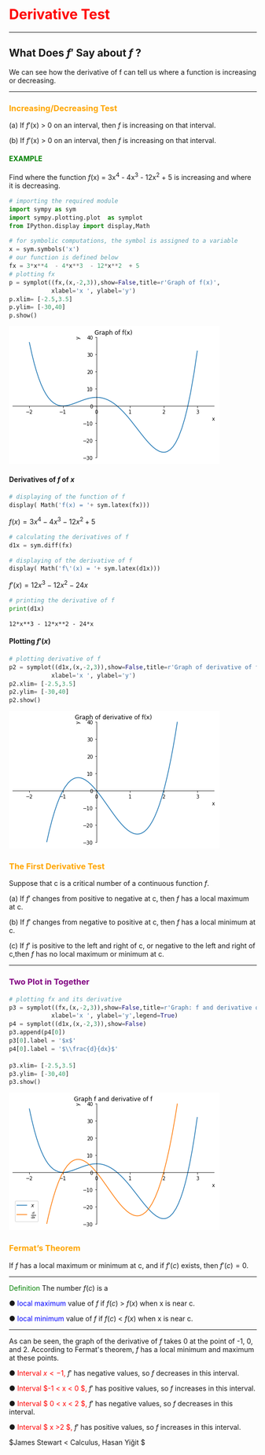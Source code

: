 # <span style='color:red'> Derivative Test </span> 


***

## What Does $f'$ Say about $f$ ?

We can see how the derivative of f can tell us where a function is increasing or decreasing.

***


### <span style='color:orange'> Increasing/Decreasing Test </span>

(a) If $f'$(x) > 0 on an interval, then $f$ is increasing on that interval.

(b) If $f'$(x) > 0 on an interval, then $f$ is increasing on that interval.

####  <span style='color:green'> EXAMPLE</span>

 Find where the function $f$(x) = 3x$^4$ - 4x$^3$ - 12x$^2$ + 5 is increasing 
and where it is decreasing.


```python
# importing the required module
import sympy as sym
import sympy.plotting.plot  as symplot
from IPython.display import display,Math
```


```python
# for symbolic computations, the symbol is assigned to a variable
x = sym.symbols('x')
# our function is defined below
fx = 3*x**4  - 4*x**3  - 12*x**2  + 5
# plotting fx
p = symplot((fx,(x,-2,3)),show=False,title=r'Graph of f(x)',
            xlabel='x ', ylabel='y')
p.xlim= [-2.5,3.5]
p.ylim= [-30,40]
p.show()


```


    
![png](output_10_0.png)
    


#### Derivatives of $f$ of $x$



```python
# displaying of the function of f
display( Math('f(x) = '+ sym.latex(fx)))
```


$\displaystyle f(x) = 3 x^{4} - 4 x^{3} - 12 x^{2} + 5$



```python
# calculating the derivatives of f
d1x = sym.diff(fx)
```


```python
# displaying of the derivative of f
display( Math('f\'(x) = '+ sym.latex(d1x)))
```


$\displaystyle f'(x) = 12 x^{3} - 12 x^{2} - 24 x$



```python
# printing the derivative of f
print(d1x)
```

    12*x**3 - 12*x**2 - 24*x
    

#### Plotting $f'(x)$


```python
# plotting derivative of f
p2 = symplot((d1x,(x,-2,3)),show=False,title=r'Graph of derivative of f(x)',
            xlabel='x ', ylabel='y')
p2.xlim= [-2.5,3.5]
p2.ylim= [-30,40]
p2.show()

```


    
![png](output_17_0.png)
    


### <span style='color:orange'> The First Derivative Test </span>


Suppose that c is a critical number of a continuous 
function $f$.

(a) If $f'$ changes from positive to negative at c, then $f$ has a local maximum at c.

(b) If $f'$ changes from negative to positive at c, then $f$ has a local minimum at c.

(c) If $f'$ is positive to the left and right of c, or negative to the left and right of c,then $f$ has no local maximum or minimum at c.


***

### <span style='color:purple'> Two Plot in Together </span>










```python
# plotting fx and its derivative
p3 = symplot((fx,(x,-2,3)),show=False,title=r'Graph: f and derivative of f',
            xlabel='x ', ylabel='y',legend=True)
p4 = symplot((d1x,(x,-2,3)),show=False)
p3.append(p4[0])
p3[0].label = '$x$'
p4[0].label = '$\\frac{d}{dx}$'

p3.xlim= [-2.5,3.5]
p3.ylim= [-30,40]
p3.show()
```


    
![png](output_22_0.png)
    


### <span style='color:orange'> Fermat’s Theorem </span> 

 If $f$ has a local maximum or minimum at c, and if $f'(c)$ 
exists, then $f'(c) = 0$.
***

<span style='color:green'> Definition </span> The number $f(c)$ is a

● <span style='color:blue'> local maximum </span> value of $f$ if $f(c)$ > $f(x)$ when x is near c.

● <span style='color:blue'> local minimum </span> value of $f$ if $f(c)$ < $f(x)$ when x is near c.



***
As can be seen, the graph of the derivative of $f$ takes 0 at the point of -1, 0, and 2. According to Fermat's theorem, $f$ has a local minimum and maximum at these points.


● <span style='color:red'> Interval $x < -1$, </span>  $f'$ has negative values, so $f$ decreases in this interval.

● <span style='color:red'> Interval $-1 < x < 0 $, </span>  $f'$ has positive values, so $f$ increases in this interval.

● <span style='color:red'> Interval $ 0 < x < 2 $, </span>  $f'$ has negative values, so $f$ decreases in this interval.

● <span style='color:red'> Interval $ x >2 $, </span>  $f'$ has positive values, so $f$ increases in this interval.

$James Stewart < Calculus, Hasan  Yiğit $
